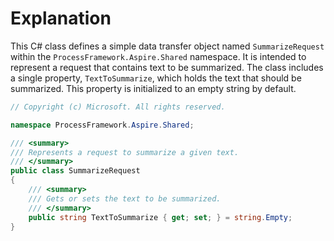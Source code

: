# Explanation
This C# class defines a simple data transfer object named `SummarizeRequest` within the `ProcessFramework.Aspire.Shared` namespace. It is intended to represent a request that contains text to be summarized. The class includes a single property, `TextToSummarize`, which holds the text that should be summarized. This property is initialized to an empty string by default.

```csharp
// Copyright (c) Microsoft. All rights reserved.

namespace ProcessFramework.Aspire.Shared;

/// <summary>
/// Represents a request to summarize a given text.
/// </summary>
public class SummarizeRequest
{
    /// <summary>
    /// Gets or sets the text to be summarized.
    /// </summary>
    public string TextToSummarize { get; set; } = string.Empty;
}
```